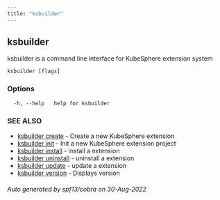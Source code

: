 ```yaml
---
title: "ksbuilder"
---
```


## ksbuilder

ksbuilder is a command line interface for KubeSphere extension system

```
ksbuilder [flags]
```

### Options

```
  -h, --help   help for ksbuilder
```

### SEE ALSO

* [ksbuilder create](zh/references/ksbuilder/ksbuilder_create)	 - Create a new KubeSphere extension
* [ksbuilder init](zh/references/ksbuilder/ksbuilder_init)	 - Init a new KubeSphere extension project
* [ksbuilder install](zh/references/ksbuilder/ksbuilder_install)	 - install a extension
* [ksbuilder uninstall](zh/references/ksbuilder/ksbuilder_uninstall)	 - uninstall a extension
* [ksbuilder update](zh/references/ksbuilder/ksbuilder_update)	 - update a extension
* [ksbuilder version](zh/references/ksbuilder/ksbuilder_version)	 - Displays version

###### Auto generated by spf13/cobra on 30-Aug-2022
